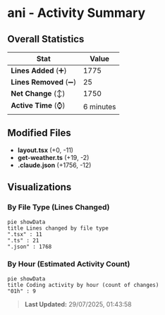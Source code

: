 # ani - Activity Summary 

## Overall Statistics

| Stat                   | Value                                                             |
| ---------------------- | ----------------------------------------------------------------- |
| **Lines Added** (➕)   | 1775                                          |
| **Lines Removed** (➖) | 25                                        |
| **Net Change** (↕)    | 1750                |
| **Active Time** (⌚)   | 6 minutes |


## Modified Files
- **layout.tsx** (+0, -11)
- **get-weather.ts** (+19, -2)
- **.claude.json** (+1756, -12)

## Visualizations

### By File Type (Lines Changed)

```mermaid
pie showData
title Lines changed by file type
".tsx" : 11
".ts" : 21
".json" : 1768
```

### By Hour (Estimated Activity Count)

```mermaid
pie showData
title Coding activity by hour (count of changes)
"01h" : 9
```


> **Last Updated:** 29/07/2025, 01:43:58